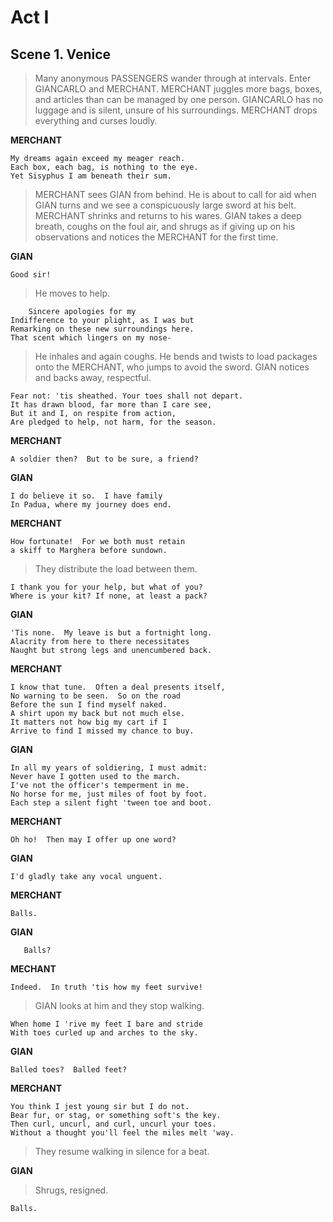 # Act I

## Scene 1.  Venice

> Many anonymous PASSENGERS wander through at intervals.
> Enter GIANCARLO and MERCHANT.
> MERCHANT juggles more bags, boxes, and articles than can be managed by one person.
> GIANCARLO has no luggage and is silent, unsure of his surroundings.
> MERCHANT drops everything and curses loudly. 

**MERCHANT**

    My dreams again exceed my meager reach.
    Each box, each bag, is nothing to the eye.
    Yet Sisyphus I am beneath their sum.

> MERCHANT sees GIAN from behind.
> He is about to call for aid when GIAN turns and we see a conspicuously large sword at his belt.
> MERCHANT shrinks and returns to his wares.
> GIAN takes a deep breath, coughs on the foul air, and shrugs as if giving up on his observations and notices the MERCHANT for the first time.

**GIAN**

    Good sir!

> He moves to help.

        Sincere apologies for my
    Indifference to your plight, as I was but
    Remarking on these new surroundings here.
    That scent which lingers on my nose-

> He inhales and again coughs.
> He bends and twists to load packages onto the MERCHANT, who jumps to avoid the sword.
> GIAN notices and backs away, respectful.

    Fear not: 'tis sheathed. Your toes shall not depart.
    It has drawn blood, far more than I care see,
    But it and I, on respite from action,
    Are pledged to help, not harm, for the season.

**MERCHANT**

    A soldier then?  But to be sure, a friend?

**GIAN**

    I do believe it so.  I have family
    In Padua, where my journey does end.

**MERCHANT**

    How fortunate!  For we both must retain
    a skiff to Marghera before sundown.

> They distribute the load between them.

    I thank you for your help, but what of you?
    Where is your kit? If none, at least a pack?

**GIAN**

    'Tis none.  My leave is but a fortnight long.
    Alacrity from here to there necessitates
    Naught but strong legs and unencumbered back.

**MERCHANT**

    I know that tune.  Often a deal presents itself,
    No warning to be seen.  So on the road
    Before the sun I find myself naked.
    A shirt upon my back but not much else.
    It matters not how big my cart if I
    Arrive to find I missed my chance to buy.
 
**GIAN**
 
    In all my years of soldiering, I must admit:
    Never have I gotten used to the march.
    I've not the officer's temperment in me.
    No horse for me, just miles of foot by foot.
    Each step a silent fight 'tween toe and boot.

**MERCHANT**

    Oh ho!  Then may I offer up one word?

**GIAN**

    I'd gladly take any vocal unguent.

**MERCHANT**

    Balls.

**GIAN**

       Balls?

**MECHANT**

    Indeed.  In truth 'tis how my feet survive!

> GIAN looks at him and they stop walking.

    When home I 'rive my feet I bare and stride
    With toes curled up and arches to the sky.

**GIAN**

    Balled toes?  Balled feet?

**MERCHANT**

    You think I jest young sir but I do not.
    Bear fur, or stag, or something soft's the key.
    Then curl, uncurl, and curl, uncurl your toes.
    Without a thought you'll feel the miles melt 'way.

> They resume walking in silence for a beat.

**GIAN**

> Shrugs, resigned.

    Balls.

